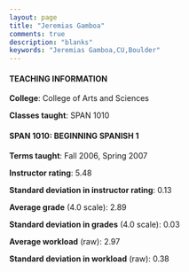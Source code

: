 ```yaml
---
layout: page
title: "Jeremias Gamboa" 
comments: true
description: "blanks"
keywords: "Jeremias Gamboa,CU,Boulder"
---
```

<head>
<script src="https://ajax.googleapis.com/ajax/libs/jquery/2.1.3/jquery.min.js"></script>
<script src="https://dl.dropboxusercontent.com/s/pc42nxpaw1ea4o9/highcharts.js?dl=0"></script>
<!-- <script src="../assets/js/highcharts.js"></script> -->
<style type="text/css">@font-face {
	font-family: "Bebas Neue";
	src: url(https://www.filehosting.org/file/details/544349/BebasNeue Regular.otf) format("opentype");
	}
	h1.Bebas { 
		font-family: "Bebas Neue", Verdana, Tahoma;
	}
</style>
</head>
	   
#### TEACHING INFORMATION

**College**: College of Arts and Sciences

**Classes taught**: SPAN 1010

#### SPAN 1010: BEGINNING SPANISH 1

**Terms taught**: Fall 2006, Spring 2007

**Instructor rating**: 5.48

**Standard deviation in instructor rating**: 0.13

**Average grade** (4.0 scale): 2.89

**Standard deviation in grades** (4.0 scale): 0.03

**Average workload** (raw): 2.97

**Standard deviation in workload** (raw): 0.38

